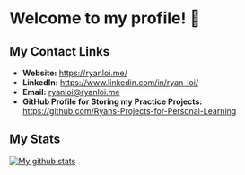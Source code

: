# Welcome to my profile! 👋

## My Contact Links

* **Website:** https://ryanloi.me/
* **LinkedIn:** https://www.linkedin.com/in/ryan-loi/
* **Email:** ryanloi@ryanloi.me
* **GitHub Profile for Storing my Practice Projects:** https://github.com/Ryans-Projects-for-Personal-Learning

## My Stats

[![My github stats](https://github-readme-stats.vercel.app/api?username=ryanxloi&count_private=true&show_icons=true&theme=dracula&hide=stars,issues)](https://github.com/ryanxloi/github-readme-stats)
